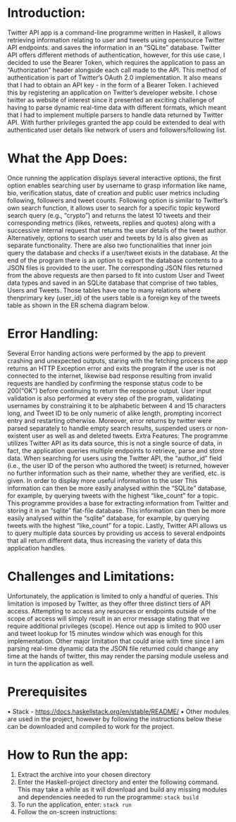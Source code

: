 # Introduction:
 
Twitter API app is a command-line programme written in Haskell, it allows retrieving information relating to user and tweets using opensource Twitter API endpoints. and saves the information in an “SQLite” database. Twitter API offers different methods of authentication, however, for this use case, I decided to use the Bearer Token, which requires the application to pass an “Authorization” header alongside each call made to the API. This method of authentication is part of Twitter’s OAuth 2.0 implementation. It also means that I had to obtain an API key - in the form of a Bearer Token. I achieved this by registering an application on Twitter’s developer website. I chose twitter as website of interest since it presented an exciting challenge of having to parse dynamic real-time data with different formats, which meant that I had to implement multiple parsers to handle data returned by Twitter API. With further privileges granted the app could be extended to deal with authenticated user details like network of users and followers/following list.

# What the App Does:
Once running the application displays several interactive options, the first option enables searching user by username to grasp information like name, bio, verification status, date of creation and public user metrics including following, followers and tweet counts. Following option is similar to Twitter’s own search function, it allows user to search for a specific topic keyword search query (e.g., “crypto”) and returns the latest 10 tweets and their corresponding metrics (likes, retweets, replies and quotes) along with a successive internal request that returns the user details of the tweet author. Alternatively, options to search user and tweets by Id is also given as separate functionality. There are also two functionalities that inner join query the database and checks if a user/tweet exists in the database. At the end of the program there is an option to export the database contents to a JSON files is provided to the user.
The corresponding JSON files returned from the above requests are then parsed to fit into custom User and Tweet data types and saved in an SQLite database that comprise of two tables, Users and Tweets. Those tables have one to many relations where thenprimary key (user_id) of the users table is a foreign key of the tweets table as shown in the ER schema diagram below.

# Error Handling: 
Several Error handing actions were performed by the app to prevent crashing and unexpected outputs, staring with the fetching process the app returns an HTTP Exception error and exits the program if the user is not connected to the internet, likewise bad response resulting from invalid requests are handled by confirming the response status code to be 200(“OK”) before continuing to return the response output. User input validation is also performed at every step of the program, validating usernames by constraining it to be alphabetic between 4 and 15 characters long, and Tweet ID to be only numeric of alike length, prompting incorrect entry and restarting otherwise. Moreover, error returns by twitter were parsed separately to handle empty search results, suspended users or non-existent user as well as and deleted tweets. Extra Features:
The programme utilizes Twitter API as its data source, this is not a single source of data, in fact, the application queries multiple endpoints to retrieve, parse and store data.
When searching for users using the Twitter API, the “author_id” field (i.e., the user ID of the person who authored the tweet) is returned, however no further information such as their name, whether they are verified, etc. is given. In order to display more useful information to the user This information can then be more easily analysed within the “SQLite” database, for example, by querying tweets with the highest “like_count” for a topic.
This programme provides a base for extracting information from Twitter and storing it in an “sqlite” flat-file database. This information can then be more easily analysed within the “sqlite” database, for example, by querying tweets with the highest “like_count” for a topic.
Lastly, Twitter API allows us to query multiple data sources by providing us access to several endpoints that all return different data, thus increasing the variety of data this application handles.

# Challenges and Limitations:
Unfortunately, the application is limited to only a handful of queries. This limitation is imposed by Twitter, as they offer three distinct tiers of API access. Attempting to access any resources or endpoints outside of the scope of access will simply result in an error message stating that we require additional privileges (scope). Hence out app is limited to 900 user and tweet lookup for 15 minutes window which was enough for this implementation.
Other major limitation that could arise with time since I am parsing real-time dynamic data the JSON file returned could change any time at the hands of twitter, this may render the parsing module useless and in turn the application as well.

# Prerequisites
• Stack - https://docs.haskellstack.org/en/stable/README/
• Other modules are used in the project, however by following the instructions
below these can be downloaded and compiled to work for the project.

# How to Run the app:
1. Extract the archive into your chosen directory
2. Enter the Haskell-project directory and enter the following command. This
may take a while as it will download and build any missing modules and dependencies needed to run the programme:   `stack build`
3. To run the application, enter:
`stack run`
4. Follow the on-screen instructions: 
